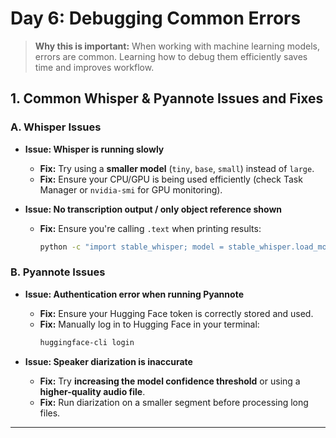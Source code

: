 # **Day 6: Debugging Common Errors**

> **Why this is important:** When working with machine learning models, errors are common. Learning how to debug them efficiently saves time and improves workflow.

## **1. Common Whisper & Pyannote Issues and Fixes**

### **A. Whisper Issues**

- **Issue: Whisper is running slowly**

  - **Fix:** Try using a **smaller model** (`tiny`, `base`, `small`) instead of `large`.
  - **Fix:** Ensure your CPU/GPU is being used efficiently (check Task Manager or `nvidia-smi` for GPU monitoring).

- **Issue: No transcription output / only object reference shown**

  - **Fix:** Ensure you're calling `.text` when printing results:
    ```sh
    python -c "import stable_whisper; model = stable_whisper.load_model('base.en'); result = model.transcribe('test_audio.wav'); print(result.text)"
    ```

### **B. Pyannote Issues**

- **Issue: Authentication error when running Pyannote**

  - **Fix:** Ensure your Hugging Face token is correctly stored and used.
  - **Fix:** Manually log in to Hugging Face in your terminal:
    ```sh
    huggingface-cli login
    ```

- **Issue: Speaker diarization is inaccurate**

  - **Fix:** Try **increasing the model confidence threshold** or using a **higher-quality audio file**.
  - **Fix:** Run diarization on a smaller segment before processing long files.

---

